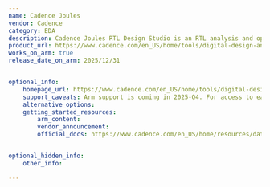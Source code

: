 ```yaml
---
name: Cadence Joules
vendor: Cadence
category: EDA
description: Cadence Joules RTL Design Studio is an RTL analysis and optimization tool that enables designers to evaluate and improve power, performance, area, and congestion early in the design cycle, reducing iterations and accelerating implementation.
product_url: https://www.cadence.com/en_US/home/tools/digital-design-and-signoff/rtl-analysis/joules-rtl-design-studio.html
works_on_arm: true
release_date_on_arm: 2025/12/31


optional_info:
    homepage_url: https://www.cadence.com/en_US/home/tools/digital-design-and-signoff/rtl-analysis/joules-rtl-design-studio.html
    support_caveats: Arm support is coming in 2025-Q4. For access to early releases, please contact arm-ecosystem@cadence.com
    alternative_options:
    getting_started_resources:
        arm_content:
        vendor_announcement:
        official_docs: https://www.cadence.com/en_US/home/resources/datasheets/cadence-joules-rtl-design-studio-ds.html


optional_hidden_info:
    other_info: 

---
```

